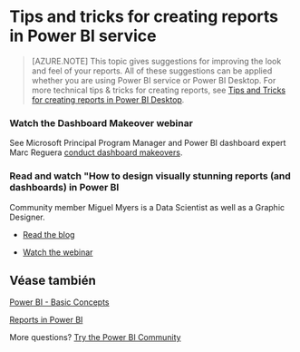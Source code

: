 <properties
   pageTitle="Tips and tricks for creating visually stunning reports in Power BI service"
   description="Tips and tricks for creating reports in Power BI service"
   services="powerbi"
   documentationCenter=""
   authors="mihart"
   manager="mblythe"
   backup=""
   editor=""
   tags=""
   qualityFocus="no"
   qualityDate=""/>

<tags
   ms.service="powerbi"
   ms.devlang="NA"
   ms.topic="article"
   ms.tgt_pltfrm="NA"
   ms.workload="powerbi"
   ms.date="09/12/2016"
   ms.author="mihart"/>
# Tips and tricks for creating reports in Power BI service

>[AZURE.NOTE] This topic gives suggestions for improving the look and feel of your reports. All of these suggestions can be applied whether you are using Power BI service or Power BI Desktop.  For more technical tips &amp; tricks for creating reports, see <bpt id="p1">[</bpt>Tips and Tricks for creating reports in Power BI Desktop<ept id="p1">](powerbi-desktop-tips-and-tricks-for-creating-reports)</ept>.


### Watch the Dashboard Makeover webinar

See Microsoft Principal Program Manager and Power BI dashboard expert Marc Reguera <bpt id="p1">[</bpt>conduct dashboard makeovers<ept id="p1">](https://info.microsoft.com/CO-PowerBI-WBNR-FY16-05May-12-Dashboard-Makeover-Registration.html)</ept>.


### Read and watch "How to design visually stunning reports (and dashboards) in Power BI

Community member Miguel Myers is a Data Scientist as well as a Graphic Designer.

-  [Read the blog](https://powerbi.microsoft.com/blog/how-to-design-visually-stunning-reports/)

-  [Watch the webinar](https://info.microsoft.com/CO-PowerBI-WBNR-FY16-04Apr-19-Design-Reports-in-PowerBI-Registration.html)

## Véase también

[Power BI - Basic Concepts](powerbi-service-basic-concepts.md)

[Reports in Power BI](powerbi-service-reports.md)

More questions? [Try the Power BI Community](http://community.powerbi.com/)
